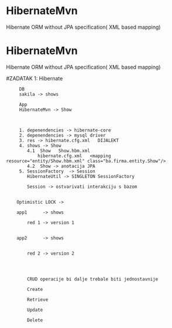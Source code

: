 # HibernateMvn
Hibernate ORM without JPA specification( XML based mapping)

# HibernateMvn
Hibernate ORM without JPA specification( XML based mapping)




#ZADATAK 1:
		 Hibernate 
		 
		 DB
		 sakila -> shows
		 
		 App
		 HibernateMvn -> Show
		 
		 
		 
		 1. depenendencies -> hibernate-core
		 2. depenendencies -> mysql driver
		 3. res -> hibernate.cfg.xml   DIJALEKT
		 4. shows -> Show 
			4.1  Show   Show.hbm.xml 
			    hibernate.cfg.xml   <mapping resource="entity/Show.hbm.xml" class="ba.firma.entity.Show"/>
			4.2  Show -> anotacija JPA
		 5. SessionFactory  -> Session 
		    HibernateUtil -> SINGLETON SessionFactory 
			
			Session -> ostvarivati interakciju s bazom
			
		
		Optimistic LOCK -> 
		
		app1      -> shows
		
		    red 1 -> version 1
		
		
		app2      -> shows 
		 
			
			red 2 -> version 2
			
			
			
			
			CRUD operacije bi dalje trebale biti jednostavnije
			
			Create
			
			Retrieve
			
			Update 
			
			Delete
			
